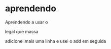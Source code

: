 # aprendendo
Aprendendo a usar o 

legal
que massa

adicionei mais uma linha e usei o add em seguida